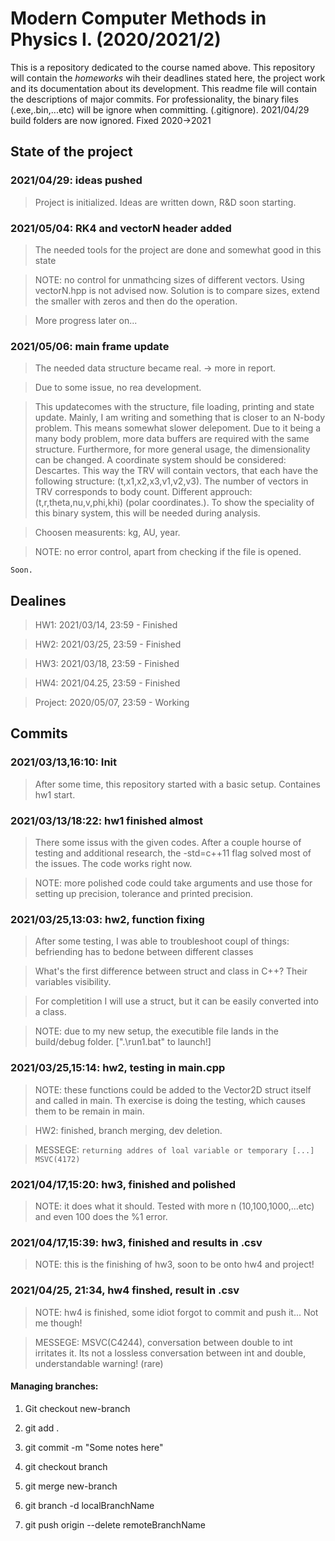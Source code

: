 # Modern Computer Methods in Physics I. (2020/2021/2)

This is a repository dedicated to the course named above. This repository will contain the _homeworks_ wih their deadlines stated here, the project work and its documentation about its development. This readme file will contain the descriptions of major commits. For professionality, the binary files (.exe,.bin,...etc) will be ignore when committing. (.gitignore). 2021/04/29 build folders are now ignored. Fixed 2020->2021

## State of the project

### 2021/04/29: ideas pushed

> Project is initialized. Ideas are written down, R&D soon starting.

### 2021/05/04: RK4 and vectorN header added

> The needed tools for the project are done and somewhat good in this state

> NOTE: no control for unmathcing sizes of different vectors. Using vectorN.hpp is not advised now. Solution is to compare sizes, extend the smaller with zeros and then do the operation.

> More progress later on...

### 2021/05/06: main frame update

> The needed data structure became real. -> more in report.

> Due to some issue, no rea development.

> This updatecomes with the structure, file loading, printing and state update. Mainly, I am writing and something that is closer to an N-body problem. This means somewhat slower delepoment. Due to it being a many body problem, more data buffers are required with the same structure. Furthermore, for more general usage, the dimensionality can be changed. A coordinate system should be considered: Descartes. This way the TRV will contain vectors, that each have the following structure: (t,x1,x2,x3,v1,v2,v3). The number of vectors in TRV corresponds to body count. Different approuch: (t,r,theta,nu,v,phi,khi) (polar coordinates.). To show the speciality of this binary system, this will be needed during analysis.

> Choosen measurents: kg, AU, year.

> NOTE: no error control, apart from checking if the file is opened.

```
Soon.
```
## Dealines
> HW1: 2021/03/14, 23:59 - Finished

> HW2: 2021/03/25, 23:59 - Finished

> HW3: 2021/03/18, 23:59 - Finished

> HW4: 2021/04.25, 23:59 - Finished

> Project: 2020/05/07, 23:59 - Working


## Commits

### 2021/03/13,16:10: Init
> After some time, this repository started with a basic setup. Containes hw1 start.

### 2021/03/13/18:22: hw1 finished almost
> There some issus with the given codes. After a couple hourse of testing and additional research, the -std=c++11 flag solved most of the issues. The code works right now.

> NOTE: more polished code could take arguments and use those for setting up precision, tolerance and printed precision.

### 2021/03/25,13:03: hw2, function fixing
> After some testing, I was able to troubleshoot coupl of things: befriending has to bedone between different classes

> What's the first difference between struct and class in C++? Their variables visibility.

> For completition I will use a struct, but it can be easily converted into a class.

> NOTE: due to my new setup, the executible file lands in the build/debug folder. [".\run1.bat" to launch!]

### 2021/03/25,15:14: hw2, testing in main.cpp
> NOTE: these functions could be added to the Vector2D struct itself and called in main. Th exercise is doing the testing, which causes them to be remain in main.

> HW2: finished, branch merging, dev deletion.

> MESSEGE: `returning addres of loal variable or temporary [...] MSVC(4172)`

### 2021/04/17,15:20: hw3, finished and polished

> NOTE: it does what it should. Tested with more n (10,100,1000,...etc) and even 100 does the %1 error.

### 2021/04/17,15:39: hw3, finished and results in .csv

> NOTE: this is the finishing of hw3, soon to be onto hw4 and project!

### 2021/04/25, 21:34, hw4 finshed, result in .csv

> NOTE: hw4 is finished, some idiot forgot to commit and push it... Not me though!

> MESSEGE: MSVC(C4244), conversation between double to int irritates it. Its not a lossless conversation between int and double, understandable warning! (rare)

#### Managing branches:
1. Git checkout new-branch
2. git add .
3. git commit -m "Some notes here"
4. git checkout branch
5. git merge new-branch

1. git branch -d localBranchName
2. git push origin --delete remoteBranchName